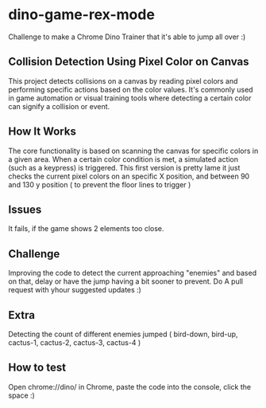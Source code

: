 # dino-game-rex-mode
Challenge to make a Chrome Dino Trainer that it's able to jump all over :)

## Collision Detection Using Pixel Color on Canvas
This project detects collisions on a canvas by reading pixel colors and performing specific actions based on the color values. It's commonly used in game automation or visual training tools where detecting a certain color can signify a collision or event.

## How It Works
The core functionality is based on scanning the canvas for specific colors in a given area. When a certain color condition is met, a simulated action (such as a keypress) is triggered.
This first version is pretty lame it just checks the current pixel colors on an specific X position, and between 90 and 130 y position ( to prevent the floor lines to trigger )

## Issues
It fails, if the game shows 2 elements too close. 

## Challenge
Improving the code to detect the current approaching "enemies" and based on that, delay or have the jump having a bit sooner to prevent. Do A pull request with yhour suggested updates :)

## Extra 
Detecting the count of different enemies jumped ( bird-down, bird-up, cactus-1, cactus-2, cactus-3, cactus-4 )

## How to test
Open chrome://dino/ in Chrome, paste the code into the console, click the space :)
